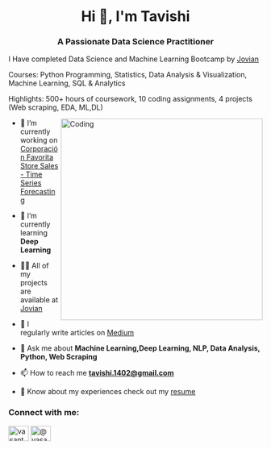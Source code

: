 <h1 align="center">Hi 👋, I'm Tavishi </h1>
<h3 align="center">A Passionate Data Science Practitioner</h3>

<p>I Have completed Data Science and Machine Learning Bootcamp by <a href="https://jovian.com/tavishi-1402">Jovian</a></p>
<p>
Courses: Python Programming, Statistics, Data Analysis & Visualization, Machine Learning, SQL & Analytics
</p>
<p>Highlights: 500+ hours of coursework, 10 coding assignments, 4 projects (Web scraping, EDA, ML,DL)
</p> 






  





<img align="right" alt="Coding" width="400" src="https://i.pinimg.com/originals/54/e3/7d/54e37d8074ebcde1d96c77d7b2a7f310.gif">


- 🔭 I’m currently working on [Corporación Favorita Store Sales - Time Series Forecasting](https://github.com/vasanthsai26/dog_breed_classifiaction)

- 🌱 I’m currently learning **Deep Learning**

- 👨‍💻 All of my projects are available at [Jovian](http://jovian.ai/tavishi-1402)

- 📝 I regularly write articles on [Medium](http://medium.com/@tavishi)

- 💬 Ask me about **Machine Learning,Deep Learning, NLP, Data Analysis, Python, Web Scraping**

- 📫 How to reach me **tavishi.1402@gmail.com**

- 📄 Know about my experiences check out my [resume](https://docs.google.com/document/d/1S7UsBmlYK-rPu83VKO4Yay0yi4Xy9480WeDhshx69dw/edit#)


<h3 align="left">Connect with me:</h3>
<p align="left">
<a href="https://www.linkedin.com/in/tavishi1402" target="blank"><img align="center" src="https://raw.githubusercontent.com/rahuldkjain/github-profile-readme-generator/master/src/images/icons/Social/linked-in-alt.svg" alt="vasanthsai" height="30" width="40" /></a>
<a href="http://medium.com/@tavishi" target="blank"><img align="center" src="https://raw.githubusercontent.com/rahuldkjain/github-profile-readme-generator/master/src/images/icons/Social/medium.svg" alt="@vasanthsai" height="30" width="40" /></a>
</p>

